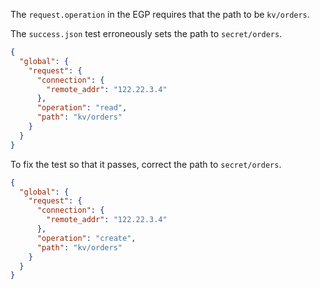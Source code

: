 The `request.operation` in the EGP requires that the path to be `kv/orders`.

The `success.json` test erroneously sets the path to `secret/orders`.

```json
{
  "global": {
    "request": {
      "connection": {
        "remote_addr": "122.22.3.4"
      },
      "operation": "read",
      "path": "kv/orders"
    }
  }
}
```

To fix the test so that it passes, correct the path to `secret/orders`.

```json
{
  "global": {
    "request": {
      "connection": {
        "remote_addr": "122.22.3.4"
      },
      "operation": "create",
      "path": "kv/orders"
    }
  }
}
```
